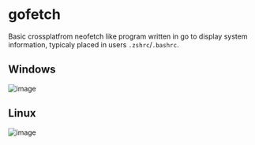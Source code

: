 # gofetch

Basic crossplatfrom neofetch like program written in go to display system information, typicaly placed in users `.zshrc`/`.bashrc`.

## Windows

![image](https://user-images.githubusercontent.com/23175651/166152558-a6b1393c-ce42-4004-b589-66f1a1ae27c1.png)

## Linux

![image](https://user-images.githubusercontent.com/23175651/166152564-d9225715-621c-402e-a821-3df9d2b8c9d2.png)


